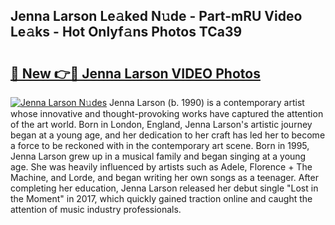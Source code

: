 ## Jenna Larson Le𝚊ked N𝚞de - Part-mRU Video Le𝚊ks - Hot Onlyf𝚊ns Photos TCa39

# <h2><a href="http://ac4540.deff.icu/?id=Jenna+Larson">🔗 New 👉🔴 Jenna Larson VIDEO Photos</a></h2>

[![Jenna Larson N𝚞des](https://i.imgur.com/rIISA9y.gif)](http://ac4540.deff.icu/?id=Jenna+Larson)
Jenna Larson (b. 1990) is a contemporary artist whose innovative and thought-provoking works have captured the attention of the art world. Born in London, England, Jenna Larson's artistic journey began at a young age, and her dedication to her craft has led her to become a force to be reckoned with in the contemporary art scene. Born in 1995, Jenna Larson grew up in a musical family and began singing at a young age. She was heavily influenced by artists such as Adele, Florence + The Machine, and Lorde, and began writing her own songs as a teenager. After completing her education, Jenna Larson released her debut single "Lost in the Moment" in 2017, which quickly gained traction online and caught the attention of music industry professionals.
